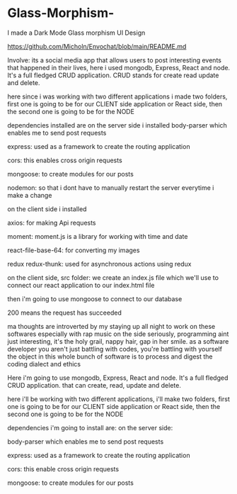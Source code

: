 # Glass-Morphism-
I made a Dark Mode Glass morphism UI Design




https://github.com/Micholn/Envochat/blob/main/README.md




Involve: its a social media app that allows users to post interesting events that happened in their 
lives, here i used mongodb, Express, React and node. 
It's a full fledged CRUD application. CRUD stands for create read update and delete.

here since i was working with two different applications i made two folders, first one is going to 
be for our CLIENT side application or React side, then the second one is going to be for the NODE


dependencies installed are 
on the server side i installed body-parser which enables me to send post requests

express: used as a framework to create the routing application


cors: this enables cross origin requests 

mongoose: to create modules for our posts 

nodemon: so that i dont have to manually restart the server everytime i make a change


on the client side i installed 

axios: for making Api requests 
 
moment: moment.js is a library for working with time and date

react-file-base-64: for converting my images  

redux redux-thunk: used for asynchronous actions using redux


on the client side, src folder: we create an index.js file which we'll use to connect our react 
application to our index.html file  


then i'm going to use mongoose to connect to our database




200 means the request has succeeded






ma thoughts are introverted by my staying up all night to work on these softwares especially with 
rap music on the side seriously, programming aint just interesting, it's the holy grail, 
nappy hair, gap in her smile.
as a software developer you aren't just battling with codes, you're battling with yourself 
the object in this whole bunch of software is to process and digest the coding dialect and ethics 



Here i'm going to use mongodb, Express, React and node. 
It's a full fledged CRUD application. that can create, read, update and delete.

here i'll be working with two different applications, i'll make two folders, first one is going to 
be for our CLIENT side application or React side, then the second one is going to be for the NODE

dependencies i'm going to install are: 
on the server side: 

body-parser which enables me to send post requests

express: used as a framework to create the routing application

cors: this enable cross origin requests 

mongoose: to create modules for our posts 
